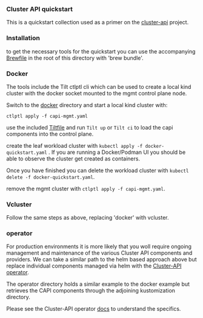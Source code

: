 ### Cluster API quickstart

This is a quickstart collection used as a primer on the [cluster-api](https://cluster-api.sigs.k8s.io) project.

### Installation

to get the necessary tools for the quickstart you can use the accompanying [Brewfile](Brewfile) in the root of this directory with 'brew bundle'.

### Docker

The tools include the Tilt ctlptl cli which can be used to create a local kind cluster with the docker socket mounted to the mgmt control plane node.

Switch to the [docker](docker) directory and start a local kind cluster with:

`ctlptl apply -f capi-mgmt.yaml`

use the included [Tiltfile](docker/Tiltfile) and run `Tilt up` or `Tilt ci` to load the capi components into the control plane.

create the leaf workload cluster with `kubectl apply -f docker-quickstart.yaml` . If you are running a Docker/Podman UI you should be able to observe the cluster get created as containers.

Once you have finished you can delete the workload cluster with `kubectl delete -f docker-quickstart.yaml`.

remove the mgmt cluster with `ctlptl apply -f capi-mgmt.yaml`.

### Vcluster

Follow the same steps as above, replacing 'docker' with vcluster.

### operator

For production environments it is more likely that you woll require ongoing management and maintenance of the various Cluster API components and providers. We can take a similar path to the helm based approach above but replace individual components managed via helm with the [Cluster-API operator](https://github.com/kubernetes-sigs/cluster-api-operator).

The operator directory holds a similar example to the docker example but retrieves the CAPI components through the adjoining kustomization directory.

Please see the Cluster-API operator [docs](https://github.com/kubernetes-sigs/cluster-api-operator/blob/main/docs/getting-started.md) to understand the specifics.
